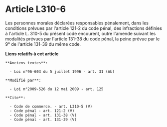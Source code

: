 # Article L310-6

Les personnes morales déclarées responsables pénalement, dans les conditions prévues par l'article 121-2 du code pénal, des
infractions définies à l'article L. 310-5 du présent code encourent, outre l'amende suivant les modalités prévues par
l'article 131-38 du code pénal, la peine prévue par le 9° de l'article 131-39 du même code.

**Liens relatifs à cet article**

	**Anciens textes**:

	  - Loi n°96-603 du 5 juillet 1996 - art. 31 (Ab)

	**Modifié par**:

	  - Loi n°2009-526 du 12 mai 2009 - art. 125

	**Cite**:

	  - Code de commerce. - art. L310-5 (V)
	  - Code pénal - art. 121-2 (V)
	  - Code pénal - art. 131-38 (V)
	  - Code pénal - art. 131-39 (V)
